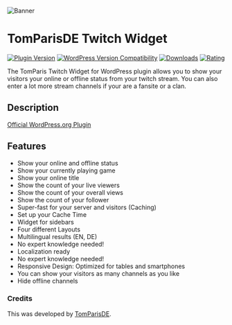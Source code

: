 ![Banner](https://ps.w.org/tomparis-youtube-widget/assets/banner-772x250.png)

# TomParisDE Twitch Widget
[![Plugin Version](https://img.shields.io/wordpress/plugin/v/tomparis-youtube-widget.svg)](https://wordpress.org/plugins/tomparis-youtube-widget/) [![WordPress Version Compatibility](https://img.shields.io/wordpress/v/tomparis-youtube-widget.svg)](https://wordpress.org/plugins/tomparis-youtube-widget/) [![Downloads](https://img.shields.io/wordpress/plugin/dt/tomparis-youtube-widget.svg)](https://wordpress.org/plugins/tomparis-youtube-widget/) [![Rating](https://img.shields.io/wordpress/plugin/r/tomparis-youtube-widget.svg)](https://wordpress.org/plugins/tomparis-youtube-widget/)

The TomParis Twitch Widget for WordPress plugin allows you to show your visitors your online or offline status from your twitch stream. You can also enter a lot more stream channels if your are a fansite or a clan.

## Description

[Official WordPress.org Plugin](https://wordpress.org/plugins/tomparis-twitch-widget/)

## Features

*   Show your online and offline status
*   Show your currently playing game
*   Show your online title
*   Show the count of your live viewers
*   Show the count of your overall views
*   Show the count of your follower
*   Super-fast for your server and visitors (Caching)
*   Set up your Cache Time
*   Widget for sidebars
*   Four different Layouts
*   Multilingual results (EN, DE)
*   No expert knowledge needed!
*   Localization ready
*   No expert knowledge needed!
*   Responsive Design: Optimized for tables and smartphones
*   You can show your visitors as many channels as you like
*   Hide offline channels

### Credits

This was developed by [TomParisDE](https://coder.tomparis.de/).